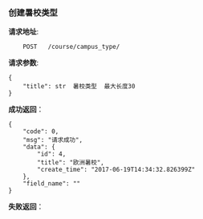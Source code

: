 ### 创建暑校类型

**请求地址**:
```
    POST   /course/campus_type/
```

**请求参数**:
```
{
    "title": str  暑校类型  最大长度30
}
```

**成功返回**：
```
{
    "code": 0,
    "msg": "请求成功",
    "data": {
        "id": 4,
        "title": "欧洲暑校",
        "create_time": "2017-06-19T14:34:32.826399Z"
    },
    "field_name": ""
}
```

**失败返回**：
```

```